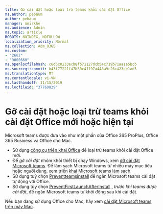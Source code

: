 ```yaml
---
title: Gỡ cài đặt hoặc loại trừ teams khỏi cài đặt Office
ms.author: pebaum
author: pebaum
manager: mnirkhe
ms.audience: Admin
ms.topic: article
ROBOTS: NOINDEX, NOFOLLOW
localization_priority: Normal
ms.collection: Adm_O365
ms.custom:
- "2662"
- "9000660"
ms.openlocfilehash: c6d5c0233acb8fb71127dcb54c719b71aa1a5bcb
ms.sourcegitcommit: b43f77221f47b50c41197a448a9c26c423ce1ad5
ms.translationtype: MT
ms.contentlocale: vi-VN
ms.lasthandoff: 11/15/2019
ms.locfileid: "37769829"
---
```

# <a name="uninstall-or-exclude-teams-from-new-or-existing-office-installations"></a>Gỡ cài đặt hoặc loại trừ teams khỏi cài đặt Office mới hoặc hiện tại

Microsoft teams được đưa vào như một phần của Office 365 ProPlus, Office 365 Business và Office cho Mac.

- Sử dụng [công cụ triển khai Office](https://docs.microsoft.com/deployoffice/teams-install#how-to-exclude-microsoft-teams-from-new-installations-of-office-365-proplus) để loại trừ teams khỏi cài đặt Office mới.
- Để *gỡ cài đặt* nhóm khỏi thiết bị chạy Windows, xem [dỡ cài đặt Microsoft teams](https://support.office.com/article/3b159754-3c26-4952-abe7-57d27f5f4c81). Để làm sạch Microsoft teams từ nhiều máy mục tiêu hoặc người dùng, xem [triển khai Microsoft teams làm sạch](https://docs.microsoft.com/microsoftteams/scripts/powershell-script-teams-deployment-clean-up).
- Sử dụng tuỳ chọn [Preventteamsinstall](https://docs.microsoft.com/deployoffice/teams-install#use-group-policy-to-control-the-installation-of-microsoft-teams
) để ngăn Microsoft teams cài đặt tự động với Office.
- Sử dụng tùy chọn [PreventFirstLaunchAfterInstall](https://docs.microsoft.com/deployoffice/teams-install#use-group-policy-to-prevent-microsoft-teams-from-starting-automatically-after-installation) , *trước khi teams được cài đặt*, để ngăn Microsoft teams tự khởi động sau khi cài đặt.

Nếu bạn đang sử dụng Office cho Mac, hãy xem [cài đặt Microsoft teams trên máy Mac](https://docs.microsoft.com/deployoffice/teams-install#microsoft-teams-installations-on-a-mac).